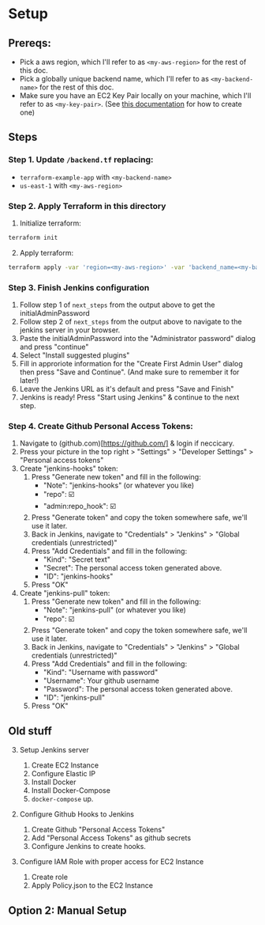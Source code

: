 # Setup

## Prereqs:

- Pick a aws region, which I'll refer to as `<my-aws-region>` for the rest of this doc.
- Pick a globally unique backend name, which I'll refer to as `<my-backend-name>` for the rest of this doc.
- Make sure you have an EC2 Key Pair locally on your machine, which I'll refer to as `<my-key-pair>`. (See [this documentation](https://docs.aws.amazon.com/cli/latest/userguide/cli-services-ec2-keypairs.html) for how to create one)

## Steps

### Step 1. Update `/backend.tf` replacing:

- `terraform-example-app` with `<my-backend-name>`
- `us-east-1` with `<my-aws-region>`

### Step 2. Apply Terraform in this directory

1. Initialize terraform:

```bash
terraform init
```

2. Apply terraform:

```bash
terraform apply -var 'region=<my-aws-region>' -var 'backend_name=<my-backend-name>' -var 'ssh_key_name=<my-key-pair>'
```

### Step 3. Finish Jenkins configuration

1. Follow step 1 of `next_steps` from the output above to get the initialAdminPassword
2. Follow step 2 of `next_steps` from the output above to navigate to the jenkins server in your browser.
3. Paste the initialAdminPassword into the "Administrator password" dialog and press "continue"
4. Select "Install suggested plugins"
5. Fill in approriote information for the "Create First Admin User" dialog then press "Save and Continue". (And make sure to remember it for later!)
6. Leave the Jenkins URL as it's default and press "Save and Finish"
7. Jenkins is ready! Press "Start using Jenkins" & continue to the next step.

### Step 4. Create Github Personal Access Tokens:

1. Navigate to (github.com)[https://github.com/] & login if neccicary.
2. Press your picture in the top right > "Settings" > "Developer Settings" > "Personal access tokens"
3. Create "jenkins-hooks" token:
   1. Press "Generate new token" and fill in the following:
      - "Note": "jenkins-hooks" (or whatever you like)
      - "repo": ☑️
      - "admin:repo_hook": ☑️
   2. Press "Generate token" and copy the token somewhere safe, we'll use it later.
   3. Back in Jenkins, navigate to "Credentials" > "Jenkins" > "Global credentials (unrestricted)"
   4. Press "Add Credentials" and fill in the following:
      - "Kind": "Secret text"
      - "Secret": The personal access token generated above.
      - "ID": "jenkins-hooks"
   5. Press "OK"
4. Create "jenkins-pull" token:
   1. Press "Generate new token" and fill in the following:
      - "Note": "jenkins-pull" (or whatever you like)
      - "repo": ☑️
   2. Press "Generate token" and copy the token somewhere safe, we'll use it later.
   3. Back in Jenkins, navigate to "Credentials" > "Jenkins" > "Global credentials (unrestricted)"
   4. Press "Add Credentials" and fill in the following:
      - "Kind": "Username with password"
      - "Username": Your github username
      - "Password": The personal access token generated above.
      - "ID": "jenkins-pull"
   5. Press "OK"

## Old stuff

3. Setup Jenkins server

   1. Create EC2 Instance
   2. Configure Elastic IP
   3. Install Docker
   4. Install Docker-Compose
   5. `docker-compose` up.

2) Configure Github Hooks to Jenkins

   1. Create Github "Personal Access Tokens"
   2. Add "Personal Access Tokens" as github secrets
   3. Configure Jenkins to create hooks.

3) Configure IAM Role with proper access for EC2 Instance
   1. Create role
   2. Apply Policy.json to the EC2 Instance

## Option 2: Manual Setup
